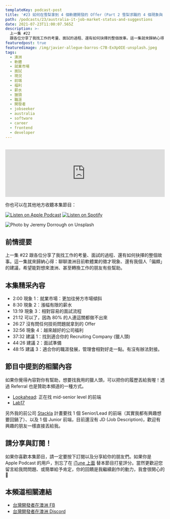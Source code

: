 ```yaml
---
templateKey: podcast-post
title: '#23 如何在雪梨拿到 4 個軟體開發的 Offer (Part 2 雪梨求職的 4 個現象與 3 個建議)'
path: /podcasts/23/australia-it-job-market-status-and-suggestions
date: 2021-07-23T11:00:07.565Z
description: >-
  上一集 #22
  跟各位分享了我找工作的考量、面試的過程、還有如何抉擇的整個故事。這一集就來歸納心得：聊聊澳洲目前軟體業的徵才現象、還有我個人「偏頗」的建議，希望能對想來澳洲、甚至轉換工作的朋友有些幫助
featuredpost: true
featuredimage: /img/javier-allegue-barros-C7B-ExXpOIE-unsplash.jpeg
tags:
  - 澳洲
  - 軟體
  - 就業市場
  - 面試
  - 現況
  - 前端
  - 福利
  - 薪水
  - 獵頭
  - 職涯
  - 開發者
  - jobseeker
  - australia
  - software
  - career
  - frontend
  - developer
---
```

<br/>
<iframe src="https://www.listennotes.com/podcasts/flycoder-飛行開發者/23-如何在雪梨拿到-4-個軟體開發的-offer-BTa40RsclQv/embed/" height="150px" width="100%" style="width: 1px; min-width: 100%;" frameborder="0" scrolling="no"></iframe>

你也可以在其他地方收聽本集節目：

[![Listen on Apple Podcast](/img/apple_badge.svg)](https://podcasts.apple.com/au/podcast/23-%E5%A6%82%E4%BD%95%E5%9C%A8%E9%9B%AA%E6%A2%A8%E6%8B%BF%E5%88%B0-4-%E5%80%8B%E8%BB%9F%E9%AB%94%E9%96%8B%E7%99%BC%E7%9A%84-offer-part-2-%E9%9B%AA%E6%A2%A8%E6%B1%82%E8%81%B7%E7%9A%84-4-%E5%80%8B%E7%8F%BE%E8%B1%A1%E8%88%87-3-%E5%80%8B%E5%BB%BA%E8%AD%B0/id1479619488?i=1000529576167) [![Listen on Spotify](/img/spotify-badge-165x40.svg)](https://open.spotify.com/episode/4ttW8YH8B0i64XFETzcDGq)

![Photo by Jeremy Dorrough on Unsplash](/img/javier-allegue-barros-C7B-ExXpOIE-unsplash.jpeg "封面照 - 澳洲護照")

## 前情提要

上一集 #22 跟各位分享了我找工作的考量、面試的過程、還有如何抉擇的整個故事。這一集就來歸納心得：聊聊澳洲目前軟體業的徵才現象、還有我個人「偏頗」的建議，希望能對想來澳洲、甚至轉換工作的朋友有些幫助。

## 本集精采內容

* 2:00 現象 1：就業市場：更加往勞方市場傾斜 
* 8:30 現象 2：漲幅有限的薪水 
* 13:19 現象 3：相對容易的面試流程
* 21:12 可以了，因為 80% 的人連這關都做不出來
* 26:27 沒有問任何技術問題就拿到的 Offer
* 32:56 現象 4：越來越好的公司福利 
* 37:32 建議 1：找到適合你的 Recruiting Company (獵人頭) 
* 44:26 建議 2：面試準備 
* 48:15 建議 3：適合你的職涯發展，管理會相對好走一點。有沒有辦法對接。

## 節目中提到的相關內容

如果你覺得內容對你有幫助，想要找我用的獵人頭，可以把你的履歷丟給我喔！透過 Referral 也是贊助本頻道的一種方式。

* [Lookahead](https://www.migration.sa.gov.au/skilled-migrants/skilled-visa-options): 正在找 mid-senior level 的前端
* [Lab17](https://www.business.nsw.gov.au/live-and-work-in-nsw/visas-and-immigration/skilled-work-regional-visa-subclass-491)

另外我的前公司 [Stackla](https://stackla.com/) 計畫要找 1 個 Senior/Lead 的前端（其實我都有興趣想要回鍋了）、以及 1 個 Junior 前端，目前還沒有 JD (Job Description)，歡迎有興趣的朋友一樣直接丟給我。

## 請分享與訂閱！

如果你喜歡本集節目，請一定要按下訂閱以及分享給你的朋友們。如果你是 Apple Podcast 的用戶，別忘了在 [iTune 上面](https://podcasts.apple.com/au/podcast/flycoder-%E9%A3%9B%E8%A1%8C%E9%96%8B%E7%99%BC%E8%80%85/id1479619488) 替本節目打星評分。當然更歡迎您留言給我問問題、或簡單給予肯定，你的回饋是我繼續創作的動力，我會很開心的 🙏

## 本頻道相關連結

* [台灣開發者在澳洲 FB](https://www.facebook.com/groups/1093925090649556)
* [台灣開發者在澳洲 Discord](https://discord.gg/23KQEcE)
